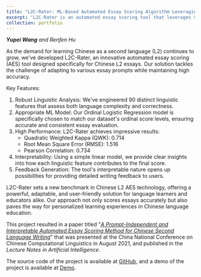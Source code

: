 ```yaml
---
title: "L2C-Rater: ML-Based Automated Essay Scoring Algorithm Leveraging Linguistic Features"
excerpt: "L2C-Rater is an automated essay scoring tool that leverages 90 linguistic features and ordinal logistic regression to accurately evaluate Chinese as a second language (L2) essays, providing a robust, interpretable solution for language learners and educators.<br/><img src='/images/l2c_rater_demo.png'>"
collection: portfolio
---
```


***Yupei Wang** and Renfen Hu*

As the demand for learning Chinese as a second language (L2) continues to grow, we've developed L2C-Rater, an innovative automated essay scoring (AES) tool designed specifically for Chinese L2 essays. Our solution tackles the challenge of adapting to various essay prompts while maintaining high accuracy.

Key Features:
1. Robust Linguistic Analysis: We've engineered 90 distinct linguistic features that assess both language complexity and correctness.
2. Appropriate ML Model: Our Ordinal Logistic Regression model is specifically chosen to match our dataset's ordinal score levels, ensuring accurate and consistent essay evaluation.
3. High Performance: L2C-Rater achieves impressive results:
   - Quadratic Weighted Kappa (QWK): 0.714
   - Root Mean Square Error (RMSE): 1.516
   - Pearson Correlation: 0.734
4. Interpretability: Using a simple linear model, we provide clear insights into how each linguistic feature contributes to the final score.
5. Feedback Generation: The tool's interpretable nature opens up possibilities for providing detailed writing feedback to users.

L2C-Rater sets a new benchmark in Chinese L2 AES technology, offering a powerful, adaptable, and user-friendly solution for language learners and educators alike. Our approach not only scores essays accurately but also paves the way for personalized learning experiences in Chinese language education.

This project resulted in a paper titled "*[A Prompt-Independent and Interpretable Automated Essay Scoring Method for Chinese Second Language Writing](https://aclanthology.org/2021.ccl-1.107/)*" that was presented at the China National Conference on Chinese Computational Linguistics in August 2021, and published in the *Lecture Notes in Artificial Intelligence*.

The source code of the project is available at [GitHub](https://github.com/iris2hu/L2C-rater), and a demo of the project is available at [Demo](https://l2c.shenshen.wiki/).